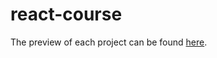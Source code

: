 # react-course
The preview of each project can be found [here](https://branimire.github.io/react-course/).
